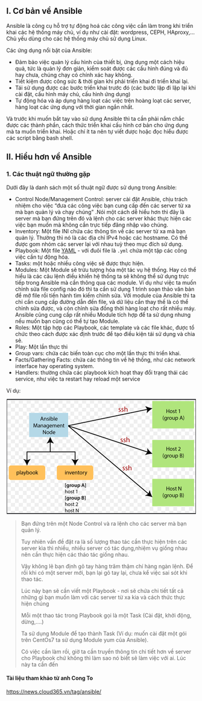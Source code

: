 ## <a name="1" >I. Cơ bản về Ansible</a>

Ansible là công cụ hỗ trợ tự động hoá các công việc cần làm trong khi triển khai các hệ thống máy chủ, ví dụ như cài đặt: wordpress, CEPH, HAproxy,... Chủ yếu dùng cho các hệ thống máy chủ sử dụng Linux.

Các ứng dụng nổi bật của Ansible:

- Đảm bảo việc quản lý cấu hình của thiết bị, ứng dụng một cách hiệu quả, tức là quản lý đơn giản, kiểm soát được các cấu hình đúng và đủ hay chưa, chúng chạy có chính xác hay không.
- Tiết kiệm được công sức & thời gian khi phải triển khai đi triển khai lại.
- Tái sử dụng được các bước triển khai trước đó (các bước lặp đi lặp lại khi cài đặt, cấu hình máy chủ, cấu hình ứng dụng)
- Tự động hóa và áp dụng hàng loạt các việc trên hoàng loạt các server, hàng loạt các ứng dụng với thời gian ngắn nhất.

Và trước khi muốn bắt tay vào sử dụng Ansible thì ta cần phải nắm chắc được các thành phần, cách thức triển khai cấu hình cơ bản cho ứng dụng mà ta muốn triển khai. Hoặc chí ít ta nên tự viết được hoặc đọc hiểu được các script bằng bash shell.

## <a name="2" >II. Hiểu hơn về Ansible</a>

### <a name="2.1" >1. Các thuật ngữ thường gặp</a>

Dưới đây là danh sách một số thuật ngữ được sử dụng trong Ansible:

- Control Node/Management Control: server cài đặt Ansible, chịu trách nhiệm cho việc “đưa các công việc bạn cung cấp đến các server từ xa mà bạn quản lý và chạy chúng” .Nói một cách dễ hiểu hơn thì đây là server mà bạn đứng trên đó và lệnh cho các server khác thực hiện các việc bạn muốn mà không cần trực tiếp đăng nhập vào chúng.
- Inventory: Một file INI chứa các thông tin về các server từ xa mà bạn quản lý. Thường thì nó là các địa chỉ IPv4 hoặc các hostname. Có thể được gom nhóm các server lại với nhau tuỳ theo mục đích sử dụng.
- Playbook: Một file [YAML](https://en.wikipedia.org/wiki/YAML) - với đuôi file là `.yml` chứa một tập các công việc cần tự động hóa.
- Tasks: một hoặc nhiều công việc sẽ được thực hiện.
- Modules: Một Module sẽ trừu tượng hóa một tác vụ hệ thống. Hay có thể hiểu là các câu lệnh điều khiển hệ thống ta sẽ không thể sử dụng trực tiếp trong Ansible mà cần thông qua các module. Ví dụ như việc ta muốn chỉnh sửa file config nào đó thì ta cần sử dụng 1 trình soạn thảo văn bản để mở file rồi tiến hành tìm kiếm chỉnh sửa. Với module của Ansible thì ta chỉ cần cung cấp đường dẫn đến file, và dữ liệu cần thay thế là có thể chỉnh sửa được, và còn chỉnh sửa đồng thời hàng loạt cho rất nhiều máy. Ansible cũng cung cấp rất nhiều Module tích hợp để ta sử dụng nhưng nếu muốn bạn cũng có thể tự tạo Module.
- Roles: Một tập hợp các Playbook, các template và các file khác, được tổ chức theo cách được xác định trước để tạo điều kiện tái sử dụng và chia sẻ.
- Play: Một lần thực thi
- Group vars: chứa các biến toàn cục cho một lần thực thi triển khai.
- Facts/Gathering Facts: chứa các thông tin về hệ thống, như các network interface hay operating system.
- Handlers: thường chứa các playbook kích hoạt thay đổi trạng thái các service, như việc ta restart hay reload một service

Ví dụ:

<p align="center">
 <img src="Images/vidu_ansible.png" width="">
</p>

>Bạn đứng trên một Node Control và ra lệnh cho các server mà bạn quản lý.
>
>Tuy nhiên vấn đề đặt ra là số lượng thao tác cần thực hiện trên các server kìa thì nhiều, nhiều server có tác dụng,nhiệm vụ giống nhau nên cần thực hiện các tháo tác giống nhau.
>
>Vậy không lẽ bạn định gõ tay hàng trăm thậm chí hàng ngàn lệnh. Để rồi khi có một server mới, bạn lại gõ tay lại, chưa kể việc sai sót khi thao tác.
>
>Lúc này bạn sẽ cần viết một Playbook - nơi sẽ chứa chi tiết tất cả những gì bạn muốn làm với các server từ xa kia và cách thức thực hiện chúng
>
>Mỗi một thao tác trong Playbook gọi là một Task (Cài đặt, khởi động, dừng,....)
>
>Ta sử dụng Module để tạo thành Task (Ví dụ: muốn cài đặt một gói trên CentOs7 ta sử dụng Module yum của Ansible).
>
>Có việc cần làm rồi, giờ ta cần truyền thông tin chi tiết hơn về server cho Playbook chứ không thì làm sao nó biết sẽ làm việc với ai. Lúc này ta cần đến  
#### Tài liệu tham khảo từ anh Cong To

<https://news.cloud365.vn/tag/ansible/>

